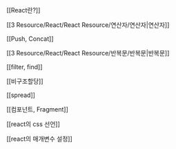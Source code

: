
[[React란?]]

[[3 Resource/React/React Resource/연산자/연산자|연산자]]

[[Push, Concat]]

[[3 Resource/React/React Resource/반복문/반복문|반복문]]

[[filter, find]]

[[비구조할당]]

[[spread]]

[[컴포넌트, Fragment]]

[[react의 css 선언]]

[[react의 매개변수 설정]]
